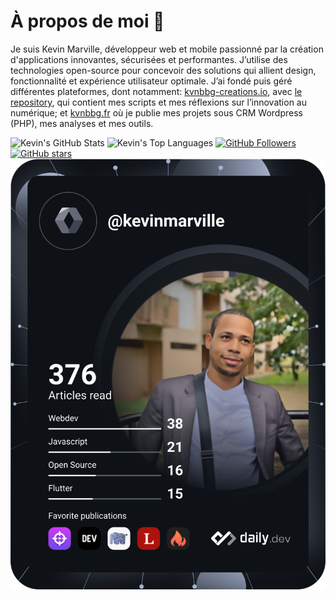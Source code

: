 # À propos de moi 🤝

Je suis Kevin Marville, développeur web et mobile passionné par la création d'applications innovantes, sécurisées et performantes. J’utilise des technologies open-source pour concevoir des solutions qui allient design, fonctionnalité et expérience utilisateur optimale. J’ai fondé puis géré différentes plateformes, dont notamment: [kvnbbg-creations.io](https://kvnbbg-creations.io), avec [le repository](https://github.com/kvnbbg/personalportfolio), qui contient mes scripts et mes réflexions sur l’innovation au numérique; et [kvnbbg.fr](https://kvnbbg.fr) où je publie mes projets sous CRM Wordpress (PHP), mes analyses et mes outils.

![Kevin's GitHub Stats](https://github-readme-stats.vercel.app/api?username=kvnbbg&show_icons=true&theme=radical)
![Kevin's Top Languages](https://github-readme-stats.vercel.app/api/top-langs/?username=kvnbbg&layout=compact)
[![GitHub Followers](https://img.shields.io/github/followers/kvnbbg?label=Follow&style=social)](https://github.com/kvnbbg)
[![GitHub stars](https://img.shields.io/github/stars/kvnbbg)](https://github.com/kvnbbg/stargazers)
[![Kevin's Dev Card](https://github.com/Kvnbbg/kvnbbg/blob/main/devcard.svg)](https://app.daily.dev/kevinmarville)


